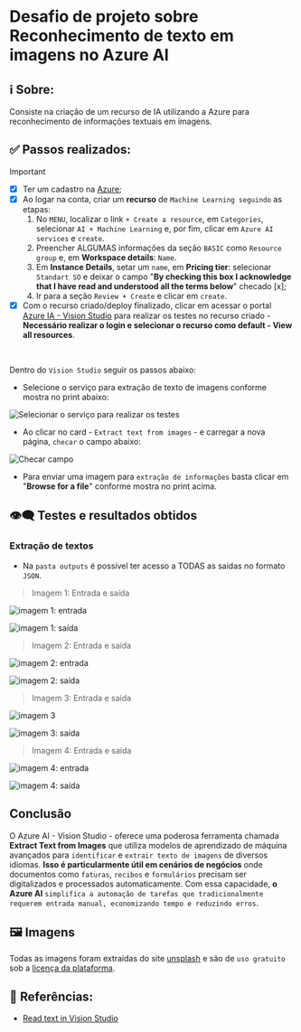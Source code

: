 # Desafio de projeto sobre Reconhecimento de texto em imagens no Azure AI


## ℹ️ Sobre:

Consiste na criação de um recurso de IA utilizando a Azure para reconhecimento de informações textuais em imagens.


## ✅ Passos realizados:

> [!IMPORTANT]
>
> - [x] Ter um cadastro na [Azure](https://azure.microsoft.com);
> - [x] Ao logar na conta, criar um **recurso** de `Machine Learning seguindo` as etapas:
>   1. No `MENU`, localizar o link `+ Create a resource`, em `Categories`, selecionar `AI + Machine Learning` e, por fim, clicar em `Azure AI services` e `create`.
>   2. Preencher ALGUMAS informações da seção `BASIC` como `Resource group` e, em **Workspace details**: `Name`.
>   3. Em **Instance Details**, setar um `name`, em **Pricing tier**: selecionar `Standart SO` e deixar o campo "**By checking this box I acknowledge that I have read and understood all the terms below**" checado [x];
>   4. Ir para a seção `Review + Create` e clicar em `create`.
> - [x] Com o recurso criado/deploy finalizado, clicar em acessar o portal [Azure IA - Vision Studio](https://portal.vision.cognitive.azure.com) para realizar os testes no recurso criado - **Necessário realizar o login e selecionar o recurso como default - View all resources**.
> 

<br/>


Dentro do `Vision Studio` seguir os passos abaixo:

* Selecione o serviço para extração de texto de imagens conforme mostra no print abaixo:

![Selecionar o serviço para realizar os testes](./screenpictures/extract_text_from_images_IA.jpg "Selecionar o serviço para realizar os testes - extract text from images")

* Ao clicar no card - `Extract text from images` -  e carregar a nova página, `checar` o campo abaixo:

![Checar campo](./screenpictures/extract_text_from_images_IA_opc_check.jpg "Checar campo")


* Para enviar uma imagem para `extração de informações` basta clicar em "**Browse for a file**" conforme mostra no print acima.


## 👁️‍🗨️ Testes e resultados obtidos

### Extração de textos

- Na `pasta outputs` é possível ter acesso a TODAS as saídas no formato `JSON`.


> Imagem 1: Entrada e saída

![imagem 1: entrada](./inputs/ticket-grace-speer-JZer5868M_0-unsplash.jpg "Imagem 1: entrada")

![imagem 1: saída](./outputs/ticket_output.jpg "Imagem 1: Saída")


> Imagem 2: Entrada e saída

![imagem 2: entrada](./inputs/hiring-eric-prouzet-B3UFXwcVbc4-unsplash.jpg "Imagem 2: entrada")

![imagem 2: saída](./outputs/hiring_output.jpg "Imagem 2: Saída")


> Imagem 3: Entrada e saída

![imagem 3](./inputs/tv-martin-shreder-5Xwaj9gaR0g-unsplash.jpg "Imagem 3: entrada")

![imagem 3: saída](./outputs/tv_output.jpg "Imagem 3: Saída")



> Imagem 4: Entrada e saída

![imagem 4: entrada](./inputs/sign-john-van-weelden-oLRc49-qjpY-unsplash.jpg "Imagem 4: entrada")

![imagem 4: saída](./outputs/sign_output.jpg "Imagem 4: Saída")


## Conclusão

O Azure AI - Vision Studio - oferece uma poderosa ferramenta chamada **Extract Text from Images** que utiliza modelos de aprendizado de máquina avançados para `identificar` e `extrair texto de imagens` de diversos idiomas. **Isso é particularmente útil em cenários de negócios** onde documentos como `faturas`, `recibos` e `formulários` precisam ser digitalizados e processados automaticamente. Com essa capacidade, **o Azure AI** `simplifica a automação de tarefas que tradicionalmente requerem entrada manual, economizando tempo e reduzindo erros`.



## 🖼️ Imagens

Todas as imagens foram extraídas do site [unsplash](https://unsplash.com/) e são de `uso gratuito` sob a [licença da plataforma](https://unsplash.com/pt-br/licen%C3%A7a).




## 📖 Referências:

* [Read text in Vision Studio](https://microsoftlearning.github.io/mslearn-ai-fundamentals/Instructions/Labs/05-ocr.html)
